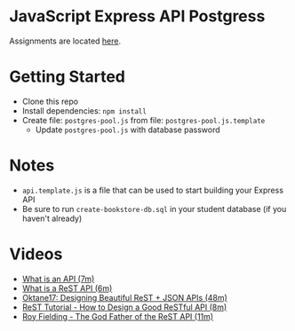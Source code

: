 # JavaScript Express API Postgress

Assignments are located [here](./Assignments.md).

# Getting Started
- Clone this repo
- Install dependencies: `npm install`
- Create file: `postgres-pool.js` from file: `postgres-pool.js.template`
  - Update `postgres-pool.js` with database password

# Notes
- `api.template.js` is a file that can be used to start building your Express API
- Be sure to run `create-bookstore-db.sql` in your student database (if you haven't already)

# Videos
- [What is an API (7m)](https://youtu.be/Yzx7ihtCGBs)
- [What is a ReST API (6m)](https://youtu.be/SLwpqD8n3d0)
- [Oktane17: Designing Beautiful ReST + JSON APIs (48m)](https://youtu.be/MiOSzpfP1Ww)
- [ReST Tutorial - How to Design a Good ReSTful API (8m)](https://youtu.be/sMKsmZbpyjE)
- [Roy Fielding - The God Father of the ReST API (11m)](https://youtu.be/w5j2KwzzB-0)
